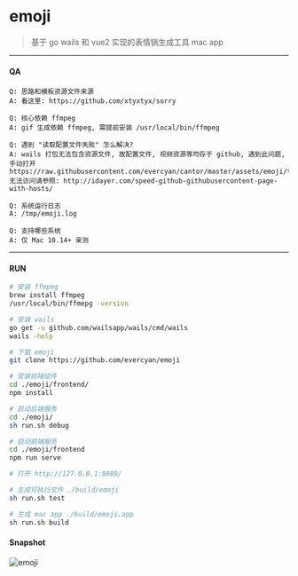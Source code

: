# emoji

> 基于 go wails 和 vue2 实现的表情锅生成工具 mac app

---

#### QA

```
Q: 思路和模板资源文件来源
A: 看这里: https://github.com/xtyxtyx/sorry

Q: 核心依赖 ffmpeg
A: gif 生成依赖 ffmpeg, 需提前安装 /usr/local/bin/ffmpeg

Q: 遇到 "读取配置文件失败" 怎么解决? 
A: wails 打包无法包含资源文件, 故配置文件, 视频资源等均存于 github, 遇到此问题, 手动打开 https://raw.githubusercontent.com/evercyan/cantor/master/assets/emoji/template.json, 无法访问请参照: http://idayer.com/speed-github-githubusercontent-page-with-hosts/

Q: 系统运行日志
A: /tmp/emoji.log

Q: 支持哪些系统 
A: 仅 Mac 10.14+ 亲测
```

---

#### RUN

```sh
# 安装 ffmpeg
brew install ffmpeg
/usr/local/bin/ffmepg -version

# 安装 wails 
go get -u github.com/wailsapp/wails/cmd/wails
wails -help

# 下载 emoji
git clone https://github.com/evercyan/emoji

# 安装前端组件
cd ./emoji/frontend/
npm install

# 启动后端服务
cd ./emoji/
sh run.sh debug

# 启动前端服务
cd ./emoji/frontend
npm run serve

# 打开 http://127.0.0.1:8080/
```

```sh
# 生成可执行文件 ./build/emoji
sh run.sh test 

# 生成 mac app ./build/emoji.app
sh run.sh build
```

#### Snapshot

![emoji](https://raw.githubusercontent.com/evercyan/cantor/master/resource/47/47deaf5989dd25f6d64bbf4eb6c59f1a.jpg)